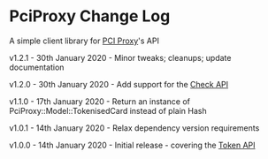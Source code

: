 # PciProxy Change Log

A simple client library for [PCI Proxy](https://pci-proxy.com)'s API

v1.2.1 - 30th January 2020 - Minor tweaks; cleanups; update documentation

v1.2.0 - 30th January 2020 - Add support for the [Check API](https://docs.pci-proxy.com/use-stored-cards/check)

v1.1.0 - 17th January 2020 - Return an instance of PciProxy::Model::TokenisedCard instead of plain Hash

v1.0.1 - 14th January 2020 - Relax dependency version requirements

v1.0.0 - 14th January 2020 - Initial release - covering the [Token API](https://docs.pci-proxy.com/collect-and-store-cards/capture-iframes/token-api)
